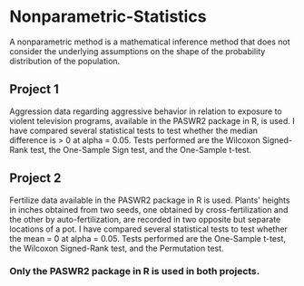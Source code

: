 # Nonparametric-Statistics
A nonparametric method is a mathematical inference method that does not consider the underlying assumptions on the shape of the probability distribution of the population. 

## Project 1
Aggression data regarding aggressive behavior in relation to exposure to violent television programs, available in the PASWR2 package in R, is used. 
I have compared several statistical tests to test whether the median difference is > 0 at alpha = 0.05.
Tests performed are the Wilcoxon Signed-Rank test, the One-Sample Sign test, and the One-Sample t-test.  

## Project 2
Fertilize data available in the PASWR2 package in R is used. Plants' heights in inches obtained from two seeds, one obtained by cross-fertilization and the other by auto-fertilization, are recorded in two opposite but separate locations of a pot.
I have compared several statistical tests to test whether the mean = 0 at alpha = 0.05.
Tests performed are the One-Sample t-test, the Wilcoxon Signed-Rank test, and the Permutation test.

### Only the PASWR2 package in R is used in both projects.
